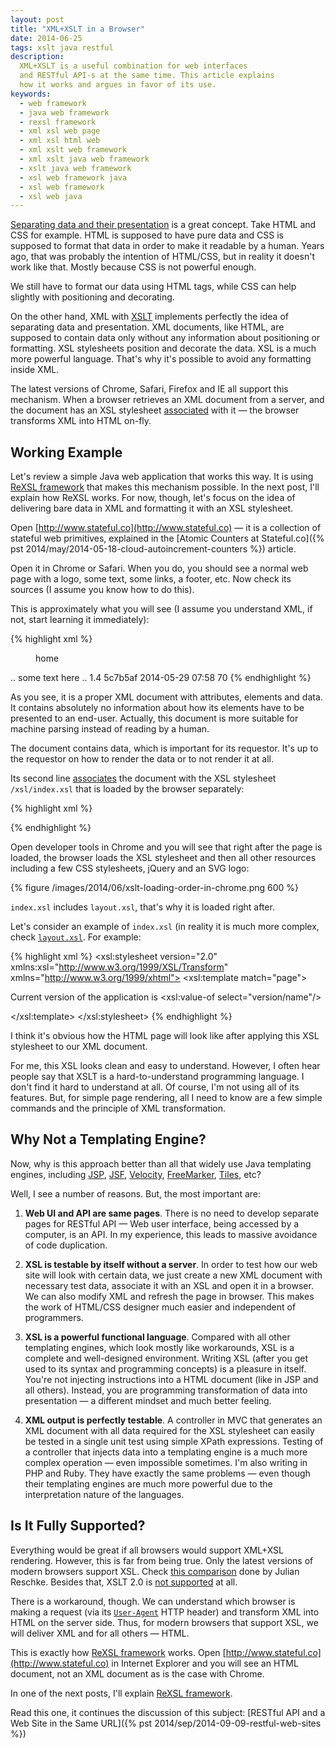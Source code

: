 ```yaml
---
layout: post
title: "XML+XSLT in a Browser"
date: 2014-06-25
tags: xslt java restful
description:
  XML+XSLT is a useful combination for web interfaces
  and RESTful API-s at the same time. This article explains
  how it works and argues in favor of its use.
keywords:
  - web framework
  - java web framework
  - rexsl framework
  - xml xsl web page
  - xml xsl html web
  - xml xslt web framework
  - xml xslt java web framework
  - xslt java web framework
  - xsl web framework java
  - xsl web framework
  - xsl web java
---
```


[Separating data and their presentation](http://en.wikipedia.org/wiki/Separation_of_presentation_and_content)
is a great concept. Take HTML and CSS for example. HTML is supposed to have pure data and
CSS is supposed to format that data in order to make it readable by a human. Years ago,
that was probably the intention of HTML/CSS, but in reality it doesn't work like that.
Mostly because CSS is not powerful enough.

We still have to format our data using HTML tags, while CSS can help
slightly with positioning and decorating.

On the other hand, XML with [XSLT](http://en.wikipedia.org/wiki/XSLT)
implements perfectly the idea of separating data and presentation. XML documents,
like HTML, are supposed to contain data only without any information about
positioning or formatting. XSL stylesheets position and decorate the data.
XSL is a much more powerful language. That's why it's possible to avoid
any formatting inside XML.

The latest versions of Chrome, Safari, Firefox and IE all support
this mechanism. When a browser retrieves an XML document from a server,
and the document has an XSL stylesheet [associated](http://www.w3.org/TR/xml-stylesheet/)
with it &mdash; the browser transforms XML into HTML on-fly.

<!--more-->

## Working Example

Let's review a simple Java web application that works
this way. It is using [ReXSL framework](http://www.rexsl.com)
that makes this mechanism possible. In the next post, I'll explain
how ReXSL works. For now, though, let's focus on the idea of delivering
bare data in XML and formatting it with an XSL stylesheet.

Open [http://www.stateful.co](http://www.stateful.co) &mdash; it is
a collection of stateful web primitives, explained in the
[Atomic Counters at Stateful.co]({% pst 2014/may/2014-05-18-cloud-autoincrement-counters %}) article.

Open it in Chrome or Safari. When you do, you should
see a normal web page with a logo, some text, some links, a footer, etc.
Now check its sources (I assume you know how to do this).

This is approximately what you will see
(I assume you understand XML, if not, start learning it immediately):

{% highlight xml %}
<?xml-stylesheet type='text/xsl' href='/xsl/index.xsl'?>
<page date="2014-06-15T15:30:49.521Z" ip="10.168.29.135">
  <menu>home</menu>
  <documentation>.. some text here ..</documentation>
  <version>
    <name>1.4</name>
    <revision>5c7b5af</revision>
    <date>2014-05-29 07:58</date>
  </version>
  <links>
    <link href="..." rel="rexsl:google" type="text/xml"/>
    <link href="..." rel="rexsl:github" type="text/xml"/>
    <link href="..." rel="rexsl:facebook" type="text/xml"/>
  </links>
  <millis>70</millis>
</page>
{% endhighlight %}

As you see, it is a proper XML document with attributes,
elements and data. It contains absolutely no information about how
its elements have to be presented to an end-user. Actually,
this document is more suitable for machine parsing instead of reading by a human.

The document contains data, which is important for its requestor.
It's up to the requestor on how to render the data or to not render it at all.

Its second line [associates](http://www.w3.org/TR/xml-stylesheet/)
the document with the XSL stylesheet `/xsl/index.xsl` that
is loaded by the browser separately:

{% highlight xml %}
<?xml-stylesheet type='text/xsl' href='/xsl/index.xsl'?>
{% endhighlight %}

Open developer tools in Chrome and you will see that right
after the page is loaded, the browser loads the XSL stylesheet
and then all other resources including a few CSS stylesheets,
jQuery and an SVG logo:

{% figure /images/2014/06/xslt-loading-order-in-chrome.png 600 %}

`index.xsl` includes `layout.xsl`, that's why it is loaded right after.

Let's consider an example of `index.xsl` (in reality
it is much more complex, check [`layout.xsl`](https://github.com/sttc/stateful/blob/master/src/main/webapp/xsl/layout.xsl).
For example:

{% highlight xml %}
<xsl:stylesheet version="2.0"
  xmlns:xsl="http://www.w3.org/1999/XSL/Transform"
  xmlns="http://www.w3.org/1999/xhtml">
  <xsl:template match="page">
    <html>
      <body>
        <p>
          Current version of the application is
          <xsl:value-of select="version/name"/>
        </p>
      </body>
    </html>
  </xsl:template>
</xsl:stylesheet>
{% endhighlight %}

I think it's obvious how the HTML page will look like
after applying this XSL stylesheet to our XML document.

For me, this XSL looks clean and easy to understand. However,
I often hear people say that XSLT is a hard-to-understand programming language.
I don't find it hard to understand at all. Of course, I'm not using
all of its features. But, for simple page rendering, all I need
to know are a few simple commands and the principle of XML transformation.

## Why Not a Templating Engine?

Now, why is this approach better than all that widely use Java templating engines, including
[JSP](http://en.wikipedia.org/wiki/JavaServer_Pages),
[JSF](http://en.wikipedia.org/wiki/JavaServer_Faces),
[Velocity](http://velocity.apache.org/engine/devel/),
[FreeMarker](http://freemarker.org/),
[Tiles](http://tiles.apache.org/), etc?

Well, I see a number of reasons. But, the most important are:

  1. **Web UI and API are same pages**.
    There is no need to develop separate pages for RESTful API &mdash;
    Web user interface, being accessed by a computer, is an API.
    In my experience, this leads to massive avoidance of code duplication.

  2. **XSL is testable by itself without a server**.
    In order to test how our web site will look with certain data,
    we just create a new XML document with necessary test data,
    associate it with an XSL and open it in a browser. We can also
    modify XML and refresh the page in browser. This makes the work
    of HTML/CSS designer much easier and independent of programmers.

  3. **XSL is a powerful functional language**.
    Compared with all other templating engines, which look mostly like
    workarounds, XSL is a complete and well-designed environment.
    Writing XSL (after you get used to its syntax and programming concepts)
    is a pleasure in itself. You're not injecting instructions into
    a HTML document (like in JSP and all others). Instead, you are
    programming transformation of data into presentation &mdash;
    a different mindset and much better feeling.

  4. **XML output is perfectly testable**.
    A controller in MVC that generates an XML document with all data
    required for the XSL stylesheet can easily be tested in a single unit
    test using simple XPath expressions. Testing of a controller that injects
    data into a templating engine is a much more complex operation
    &mdash; even impossible sometimes.
    I'm also writing in PHP and Ruby. They have exactly the same problems
    &mdash; even though their templating engines are much more powerful
    due to the interpretation nature of the languages.

## Is It Fully Supported?

Everything would be great if all browsers would support XML+XSL rendering.
However, this is far from being true. Only the latest versions of modern
browsers support XSL. Check [this comparison](http://greenbytes.de/tech/tc/xslt/)
done by Julian Reschke. Besides that, XSLT 2.0 is
[not supported](http://stackoverflow.com/questions/6282340/which-browsers-support-xslt-2-0-already) at all.

There is a workaround, though. We can understand which browser
is making a request (via its [`User-Agent`](http://en.wikipedia.org/wiki/User_agent) HTTP header)
and transform XML into HTML on the server side. Thus, for modern browsers that support XSL,
we will deliver XML and for all others &mdash; HTML.

This is exactly how [ReXSL framework](http://www.rexsl.com) works.
Open [http://www.stateful.co](http://www.stateful.co) in Internet Explorer
and you will see an HTML document, not an XML document as is the case with Chrome.

In one of the next posts, I'll explain [ReXSL framework](http://www.rexsl.com).

Read this one, it continues the discussion of this subject:
[RESTful API and a Web Site in the Same URL]({% pst 2014/sep/2014-09-09-restful-web-sites %})
